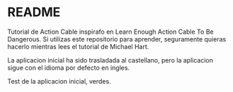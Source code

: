 # README

Tutorial de Action Cable inspirafo en Learn Enough Action Cable To Be Dangerous. Si utilizas este repositorio para aprender, seguramente quieras hacerlo mientras lees el tutorial de Michael Hart.

La aplicacion inicial ha sido trasladada al castellano, pero la aplicacion sigue con el idioma por defecto en ingles.

Test de la aplicacion inicial, verdes.